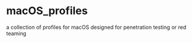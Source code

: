 # macOS_profiles
a collection of profiles for macOS designed for penetration testing or red teaming
